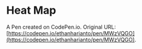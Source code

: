 # Heat Map

A Pen created on CodePen.io. Original URL: [https://codepen.io/ethanharianto/pen/MWzVQGO](https://codepen.io/ethanharianto/pen/MWzVQGO).

